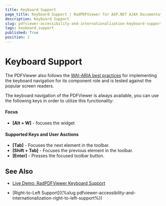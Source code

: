 ```yaml
---
title: Keyboard Support
page_title: Keyboard Support | RadPDFViewer for ASP.NET AJAX Documentation
description: Keyboard Support
slug: pdfviewer-accessibility-and-internationalization-keyboard-support
tags: keyboard,support
published: True
position: 2
---
```


# Keyboard Support

The PDFViewer also follows the [WAI-ARIA best practices](https://www.w3.org/TR/wai-aria-practices/) for implementing the keyboard navigation for its component role and is tested against the popular screen readers.

The keyboard navigation of the PDFViewer is always available, you can use the following keys in order to utilize this functionality:

#### Focus
* **[Alt + W]** - focuses the widget

#### Supported Keys and User Asctions
* **[Tab]** - Focuses the next element in the toolbar.
* **[Shift + Tab]** - Focuses the previous element in the toolbar.
* **[Enter]** - Presses the focused toolbar button.

## See Also

 * [Live Demo: RadPDFViewer Keyboard Support](http://demos.telerik.com/aspnet-ajax/pdfviewer/keyboard-navigation)

 * [Right-to-Left Support]({%slug pdfviewer-accessibility-and-internationalization-right-to-left-support%})

